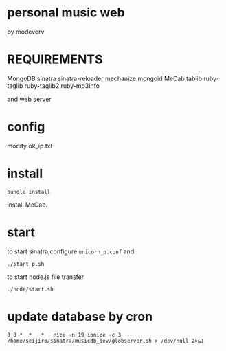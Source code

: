 # personal music web
by modeverv

# REQUIREMENTS
MongoDB
sinatra
sinatra-reloader
mechanize
mongoid
MeCab
tablib
ruby-taglib
ruby-taglib2
ruby-mp3info

and web server
# config
modify ok_ip.txt


# install

    bundle install
    
install MeCab.
# start
to start sinatra,configure `unicorn_p.conf` and

    ./start_p.sh

to start node.js file transfer

    ./node/start.sh

# update database by cron
    0 0 *  *   *   nice -n 19 ionice -c 3 /home/seijiro/sinatra/musicdb_dev/globserver.sh > /dev/null 2>&1
    

